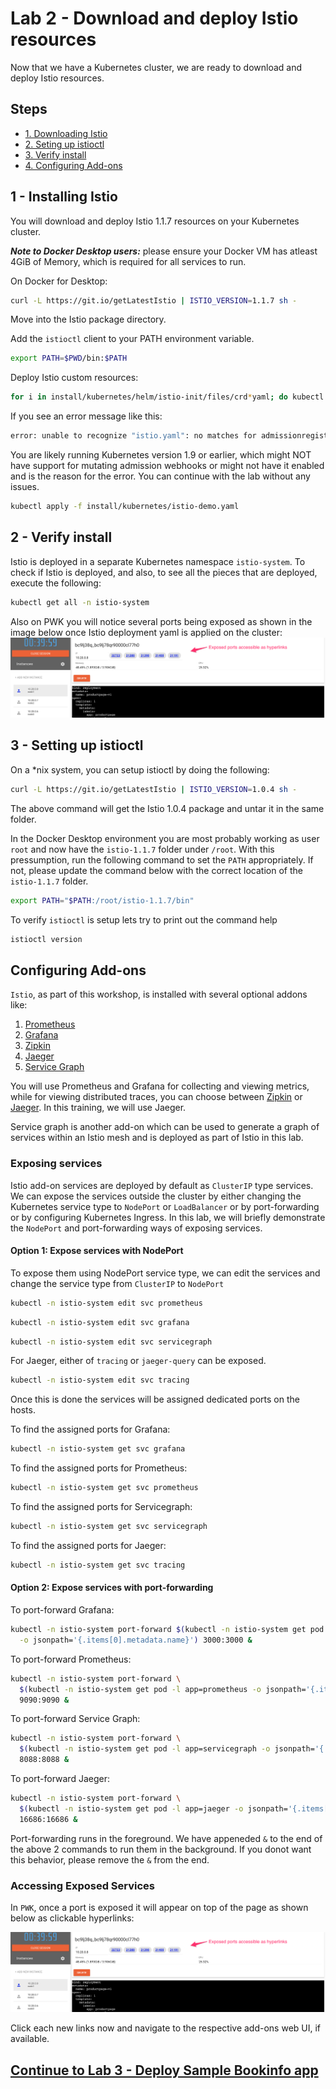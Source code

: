 # Lab 2 - Download and deploy Istio resources

Now that we have a Kubernetes cluster, we are ready to download and deploy Istio resources.

## Steps

* [1. Downloading Istio](#1)
* [2. Seting up istioctl](#2)
* [3. Verify install](#3)
* [4. Configuring Add-ons](#4)

## <a name="1"></a> 1 - Installing Istio
You will download and deploy Istio 1.1.7 resources on your Kubernetes cluster. 

***Note to Docker Desktop users:*** please ensure your Docker VM has atleast 4GiB of Memory, which is required for all services to run.

On Docker for Desktop:
```sh
curl -L https://git.io/getLatestIstio | ISTIO_VERSION=1.1.7 sh -
```
Move into the Istio package directory.

Add the `istioctl` client to your PATH environment variable.
```sh
export PATH=$PWD/bin:$PATH
```

Deploy Istio custom resources:
```sh
for i in install/kubernetes/helm/istio-init/files/crd*yaml; do kubectl apply -f $i; done
```

If you see an error message like this:
```sh
error: unable to recognize "istio.yaml": no matches for admissionregistration.k8s.io/, Kind=MutatingWebhookConfiguration
```

You are likely running Kubernetes version 1.9 or earlier, which might NOT have support for mutating admission webhooks or might not have it enabled and is the reason for the error. You can continue with the lab without any issues.

```sh
kubectl apply -f install/kubernetes/istio-demo.yaml
```

## <a name="2"></a> 2 - Verify install

Istio is deployed in a separate Kubernetes namespace `istio-system`. To check if Istio is deployed, and also, to see all the pieces that are deployed, execute the following:

```sh
kubectl get all -n istio-system
```

Also on PWK you will notice several ports being exposed as shown in the image below once Istio deployment yaml is applied on the cluster:
![](img/exposed_ports.png)

## <a name="3"></a> 3 - Setting up istioctl
On a *nix system, you can setup istioctl by doing the following: 

```sh
curl -L https://git.io/getLatestIstio | ISTIO_VERSION=1.0.4 sh -
```
The above command will get the Istio 1.0.4 package and untar it in the same folder.

In the Docker Desktop environment you are most probably working as user `root` and now have the `istio-1.1.7` folder under `/root`. With this pressumption, run the following command to set the `PATH` appropriately. If not, please update the command below with the correct location of the `istio-1.1.7` folder.

```sh
export PATH="$PATH:/root/istio-1.1.7/bin"
```

To verify `istioctl` is setup lets try to print out the command help
```sh
istioctl version
```

## Configuring Add-ons

`Istio`, as part of this workshop, is installed with several optional addons like:
  1. [Prometheus](https://prometheus.io/)
  2. [Grafana](https://grafana.com/)
  3. [Zipkin](https://zipkin.io/)
  4. [Jaeger](https://www.jaegertracing.io/)
  5. [Service Graph](https://istio.io/docs/tasks/telemetry/servicegraph/)

You will use Prometheus and Grafana for collecting and viewing metrics, while for viewing distributed traces, you can choose between [Zipkin](https://zipkin.io/) or [Jaeger](https://www.jaegertracing.io/). In this training, we will use Jaeger.

Service graph is another add-on which can be used to generate a graph of services within an Istio mesh and is deployed as part of Istio in this lab.

### Exposing services

Istio add-on services are deployed by default as `ClusterIP` type services. We can expose the services outside the cluster by either changing the Kubernetes service type to `NodePort` or `LoadBalancer` or by port-forwarding or by configuring Kubernetes Ingress. In this lab, we will briefly demonstrate the `NodePort` and port-forwarding ways of exposing services.

#### Option 1: Expose services with NodePort
To expose them using NodePort service type, we can edit the services and change the service type from `ClusterIP` to `NodePort`

```sh
kubectl -n istio-system edit svc prometheus
```

```sh
kubectl -n istio-system edit svc grafana
```

```sh
kubectl -n istio-system edit svc servicegraph
```

For Jaeger, either of `tracing` or `jaeger-query` can be exposed.
```sh
kubectl -n istio-system edit svc tracing
```


Once this is done the services will be assigned dedicated ports on the hosts. 

To find the assigned ports for Grafana:
```sh
kubectl -n istio-system get svc grafana
```

To find the assigned ports for Prometheus:
```sh
kubectl -n istio-system get svc prometheus
```

To find the assigned ports for Servicegraph:
```sh
kubectl -n istio-system get svc servicegraph
```

To find the assigned ports for Jaeger:
```sh
kubectl -n istio-system get svc tracing
```

#### Option 2: Expose services with port-forwarding
To port-forward Grafana:
```sh
kubectl -n istio-system port-forward $(kubectl -n istio-system get pod -l app=grafana \
  -o jsonpath='{.items[0].metadata.name}') 3000:3000 &
```

To port-forward Prometheus:
```sh
kubectl -n istio-system port-forward \
  $(kubectl -n istio-system get pod -l app=prometheus -o jsonpath='{.items[0].metadata.name}') \
  9090:9090 &
```

To port-forward Service Graph:
```sh
kubectl -n istio-system port-forward \
  $(kubectl -n istio-system get pod -l app=servicegraph -o jsonpath='{.items[0].metadata.name}') \
  8088:8088 &
```

To port-forward Jaeger:
```sh
kubectl -n istio-system port-forward \
  $(kubectl -n istio-system get pod -l app=jaeger -o jsonpath='{.items[0].metadata.name}') \
  16686:16686 &
```


Port-forwarding runs in the foreground. We have appeneded `&` to the end of the above 2 commands to run them in the background. If you donot want this behavior, please remove the `&` from the end.


### Accessing Exposed Services

In `PWK`, once a port is exposed it will appear on top of the page as shown below as clickable hyperlinks:

![](img/exposed_ports.png)

Click each new links now and navigate to the respective add-ons web UI, if available. 


## [Continue to Lab 3 - Deploy Sample Bookinfo app](../lab-3/README.md)
